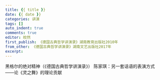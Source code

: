 ```yaml
---
title: {{ title }}
date: {{ date }}
categories: 讲演
tags: []
auto_indent: true
comments: true
editor: 皎然
first_publish: 《德国古典哲学讲演录》湖南教育出版社2010年
from_other: 《德国古典哲学讲演录》湖南文艺出版社2017年
excerpt:
---
```

黑格尔的绝对精神（《德国古典哲学讲演录》）
陈家琪：另一套话语的表演方式——论《灵之舞》的理论贡献
